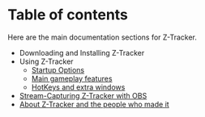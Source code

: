 # Table of contents

Here are the main documentation sections for Z-Tracker.

- Downloading and Installing Z-Tracker
- Using Z-Tracker
   - [Startup Options](startup-options.md)
   - [Main gameplay features](use.md)
   - [HotKeys and extra windows](extras.md)
- [Stream-Capturing Z-Tracker with OBS](stream-capture.md)
- [About Z-Tracker and the people who made it](about.md)